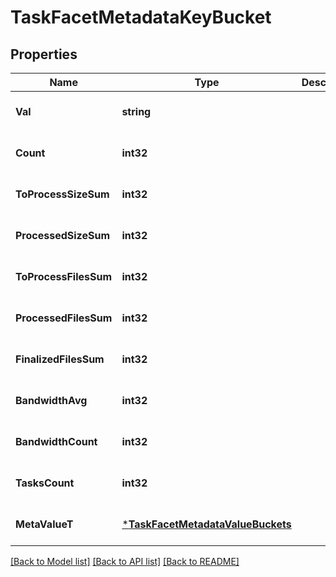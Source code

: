 # TaskFacetMetadataKeyBucket

## Properties
Name | Type | Description | Notes
------------ | ------------- | ------------- | -------------
**Val** | **string** |  | [optional] [default to null]
**Count** | **int32** |  | [optional] [default to null]
**ToProcessSizeSum** | **int32** |  | [optional] [default to null]
**ProcessedSizeSum** | **int32** |  | [optional] [default to null]
**ToProcessFilesSum** | **int32** |  | [optional] [default to null]
**ProcessedFilesSum** | **int32** |  | [optional] [default to null]
**FinalizedFilesSum** | **int32** |  | [optional] [default to null]
**BandwidthAvg** | **int32** |  | [optional] [default to null]
**BandwidthCount** | **int32** |  | [optional] [default to null]
**TasksCount** | **int32** |  | [optional] [default to null]
**MetaValueT** | [***TaskFacetMetadataValueBuckets**](task_facet_metadata_value_buckets.md) |  | [optional] [default to null]

[[Back to Model list]](../README.md#documentation-for-models) [[Back to API list]](../README.md#documentation-for-api-endpoints) [[Back to README]](../README.md)


